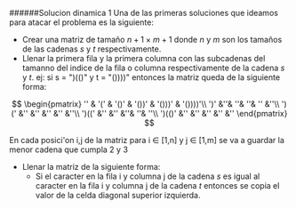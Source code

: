 
######Solucion dinamica 1
Una de las primeras soluciones que ideamos para atacar el problema es la siguiente:
- Crear una matriz de tamaño $n+1 \times m+1$ donde $n$ y $m$ son los tamaños de las cadenas *s* y *t* respectivamente.
- Llenar la primera fila y la primera columna con las subcadenas del tamanno del indice de la fila o columna respectivamente de la cadena *s* y *t*.
ej: si s = ")(()" y t = "())))" entonces la matriz queda de la siguiente forma:


$$
\begin{pmatrix}
'' & '(' & '()' & '())' & '()))' & '())))'\\
 ')' &''& ''& ''& '' &''\\
 ')(' &'' &'' &'' &'' &''\\
 ')((' &'' &'' &''& ''& ''\\
 ')(()' &'' &'' &'' &'' &''
\end{pmatrix}
$$

En cada posici'on i,j de la matriz para i $\in$ [1,n] y  j $\in$ [1,m] se va a guardar la menor cadena que cumpla 2 y 3 
- Llenar la matriz de la siguiente forma:
    - Si el caracter en la fila i y columna j de la cadena *s* es igual al caracter en la fila i y columna j de la cadena *t* entonces se copia el valor de la celda diagonal superior izquierda.
 
